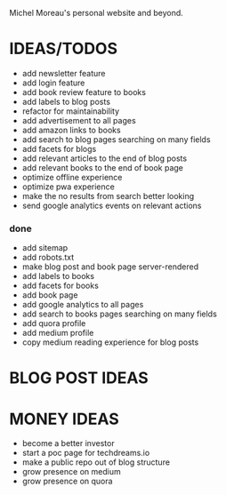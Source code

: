 Michel Moreau's personal website and beyond.

# IDEAS/TODOS  
- add newsletter feature 
- add login feature
- add book review feature to books  
- add labels to blog posts  
- refactor for maintainability  
- add advertisement to all pages   
- add amazon links to books    
- add search to blog pages searching on many fields
- add facets for blogs
- add relevant articles to the end of blog posts  
- add relevant books to the end of book page  
- optimize offline experience  
- optimize pwa experience  
- make the no results from search better looking
- send google analytics events on relevant actions

### done
- add sitemap
- add robots.txt
- make blog post and book page server-rendered
- add labels to books  
- add facets for books
- add book page  
- add google analytics to all pages  
- add search to books pages searching on many fields
- add quora profile  
- add medium profile  
- copy medium reading experience for blog posts

# BLOG POST IDEAS

# MONEY IDEAS
- become a better investor
- start a poc page for techdreams.io
- make a public repo out of blog structure
- grow presence on medium
- grow presence on quora
